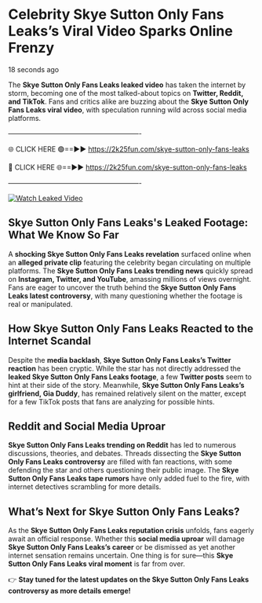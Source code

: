 # Celebrity Skye Sutton Only Fans Leaks’s Viral Video Sparks Online Frenzy

18 seconds ago

The **Skye Sutton Only Fans Leaks leaked video** has taken the internet by storm, becoming one of the most talked-about topics on **Twitter, Reddit, and TikTok**. Fans and critics alike are buzzing about the **Skye Sutton Only Fans Leaks viral video**, with speculation running wild across social media platforms.

———————————————————-

🌐 CLICK HERE 🟢==►► https://2k25fun.com/skye-sutton-only-fans-leaks

🔴 CLICK HERE 🌐==►► https://2k25fun.com/skye-sutton-only-fans-leaks

———————————————————-

[![Watch Leaked Video](https://miro.medium.com/v2/resize:fit:828/format:webp/1*cilzJN44JGOrTw9NJCrNHA.gif "Watch Leaked Video")](https://2k25fun.com/skye-sutton-only-fans-leaks)

## **Skye Sutton Only Fans Leaks's Leaked Footage: What We Know So Far**  
A **shocking Skye Sutton Only Fans Leaks revelation** surfaced online when an **alleged private clip** featuring the celebrity began circulating on multiple platforms. The **Skye Sutton Only Fans Leaks trending news** quickly spread on **Instagram, Twitter, and YouTube**, amassing millions of views overnight. Fans are eager to uncover the truth behind the **Skye Sutton Only Fans Leaks latest controversy**, with many questioning whether the footage is real or manipulated.  

## **How Skye Sutton Only Fans Leaks Reacted to the Internet Scandal**  
Despite the **media backlash**, **Skye Sutton Only Fans Leaks’s Twitter reaction** has been cryptic. While the star has not directly addressed the **leaked Skye Sutton Only Fans Leaks footage**, a few **Twitter posts** seem to hint at their side of the story. Meanwhile, **Skye Sutton Only Fans Leaks’s girlfriend, Gia Duddy**, has remained relatively silent on the matter, except for a few TikTok posts that fans are analyzing for possible hints.  

## **Reddit and Social Media Uproar**  
**Skye Sutton Only Fans Leaks trending on Reddit** has led to numerous discussions, theories, and debates. Threads dissecting the **Skye Sutton Only Fans Leaks controversy** are filled with fan reactions, with some defending the star and others questioning their public image. The **Skye Sutton Only Fans Leaks tape rumors** have only added fuel to the fire, with internet detectives scrambling for more details.  

## **What’s Next for Skye Sutton Only Fans Leaks?**  
As the **Skye Sutton Only Fans Leaks reputation crisis** unfolds, fans eagerly await an official response. Whether this **social media uproar** will damage **Skye Sutton Only Fans Leaks’s career** or be dismissed as yet another internet sensation remains uncertain. One thing is for sure—this **Skye Sutton Only Fans Leaks viral moment** is far from over.  

👉 **Stay tuned for the latest updates on the Skye Sutton Only Fans Leaks controversy as more details emerge!**  